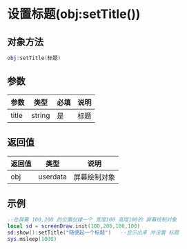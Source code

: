 # 设置标题(obj:setTitle())

## 对象方法

```lua
obj:setTitle(标题)
```

## 参数

| 参数    | 类型     | 必填 | 说明 |
| ----- | ------ | -- | -- |
| title | string | 是  | 标题 |

## 返回值

| 返回值 | 类型       | 说明     |
| --- | -------- | ------ |
| obj | userdata | 屏幕绘制对象 |

## 示例

```lua
--在屏幕 100,200 的位置创建一个 宽度100 高度100的 屏幕绘制对象  
local sd = screenDraw.init(100,200,100,100)
sd:show():setTitle("随便起一个标题")   --显示出来 并设置 标题
sys.msleep(1000)

```
